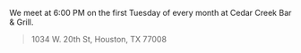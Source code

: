 We meet at 6:00 PM on the first Tuesday of every month at Cedar Creek Bar & Grill.
> 1034 W. 20th St, Houston, TX 77008
